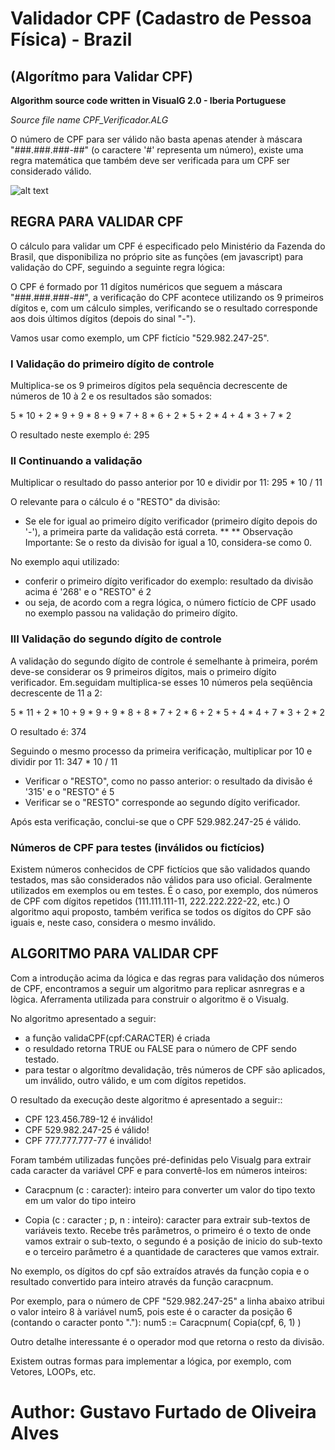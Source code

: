 # Validador CPF (Cadastro de Pessoa Física) - Brazil 
## (Algorítmo para Validar CPF)

**Algorithm source code written in VisualG 2.0 - Iberia Portuguese**

*Source file name CPF_Verificador.ALG*

O número de CPF para ser válido não basta apenas atender à máscara "###.###.###-##" (o caractere '#' representa um número), existe uma regra matemática que também deve ser verificada para um CPF ser considerado válido.

![alt text](http://visa4brazil.com/wp-content/uploads/CPF-REQUIREMENTS-IN-BRAZIL-RIO-APARTMENT-BUYING_1.jpg)

## REGRA PARA VALIDAR CPF
O cálculo para validar um CPF é especificado pelo Ministério da Fazenda do Brasil, que disponibiliza no próprio site as funções (em javascript) para validação do CPF, seguindo a seguinte regra lógica:

O CPF é formado por 11 dígitos numéricos que seguem a máscara "###.###.###-##", a verificação do CPF acontece utilizando os 9 primeiros dígitos e, com um cálculo simples, verificando se o resultado corresponde aos dois últimos dígitos (depois do sinal "-").

Vamos usar como exemplo, um CPF fictício "529.982.247-25".

### I Validação do primeiro dígito de controle

Multiplica-se os 9 primeiros dígitos pela sequência decrescente de números de 10 à 2 e os resultados são somados:

5 * 10 + 2 * 9 + 9 * 8 + 9 * 7 + 8 * 6 + 2 * 5 + 2 * 4 + 4 * 3 + 7 * 2

O resultado neste exemplo é: 295

### II Continuando a validação

Multiplicar o resultado do passo anterior por 10 e dividir por 11: 295 * 10 / 11

O relevante para o cálculo é o "RESTO" da divisão:
- Se ele for igual ao primeiro dígito verificador (primeiro dígito depois do '-'), a primeira parte da validação está correta. **
** Observação Importante: Se o resto da divisão for igual a 10, considera-se como 0.

No exemplo aqui utilizado:
- conferir o primeiro dígito verificador do exemplo: resultado da divisão acima é '268' e o "RESTO" é 2
- ou seja, de acordo com a regra lógica, o número fictício de CPF usado no exemplo passou na validação do primeiro dígito.

### III Validação do segundo dígito de controle

A validação do segundo dígito de controle é semelhante à primeira, porém deve-se considerar os 9 primeiros dígitos, mais o primeiro dígito verificador.
Em.seguidam multiplica-se esses 10 números pela seqüência decrescente de 11 a 2:

5 * 11 + 2 * 10 + 9 * 9 + 9 * 8 + 8 * 7 + 2 * 6 + 2 * 5 + 4 * 4 + 7 * 3 + 2 * 2

O resultado é: 374

Seguindo o mesmo processo da primeira verificação, multiplicar por 10 e dividir por 11: 347 * 10 / 11

- Verificar o "RESTO", como no passo anterior: o resultado da divisão é '315' e o "RESTO" é 5
- Verificar se o "RESTO" corresponde ao segundo dígito verificador.

Após esta verificação, conclui-se que o CPF 529.982.247-25 é válido.

### Números de CPF para testes (inválidos ou fictícios)

Existem números conhecidos de CPF fictícios que são validados quando testados, mas são considerados não válidos para uso oficial. Geralmente utilizados em exemplos ou em testes. É o caso, por exemplo, dos números de CPF com dígitos repetidos (111.111.111-11, 222.222.222-22, etc.)
O algoritmo aqui proposto, também verifica se todos os dígitos do CPF são iguais e, neste caso, considera o mesmo inválido.

## ALGORITMO PARA VALIDAR CPF

Com a introdução acima da lógica e das regras para validação dos números de CPF, encontramos a seguir um algoritmo para replicar asnregras e a lògica.
Aferramenta utilizada para construir o algoritmo ë o Visualg.

No algoritmo apresentado a seguir:

- a função validaCPF(cpf:CARACTER) é criada
- o resuldado retorna TRUE ou FALSE para o número de CPF sendo testado.
- para testar o algorítmo devalidação, três números de CPF são aplicados, um inválido, outro válido, e um com dígitos repetidos. 

O resultado da execução deste algoritmo é apresentado a seguir::
- CPF 123.456.789-12 é inválido!
- CPF 529.982.247-25 é válido!
- CPF 777.777.777-77 é inválido!

Foram também utilizadas funções pré-definidas pelo Visualg para extrair cada caracter da variável CPF e para convertê-los em números inteiros:
- Caracpnum (c : caracter): inteiro
para converter um valor do tipo texto em um valor do tipo inteiro

- Copia (c : caracter ; p, n : inteiro): caracter para extrair sub-textos de variáveis texto.
Recebe três parâmetros, o primeiro é o texto de onde vamos extrair o sub-texto, o segundo é a posição de inicio do sub-texto e o terceiro parâmetro é a quantidade de caracteres que vamos extrair.

No exemplo, os dígitos do cpf sāo extraídos através da função copia e o resultado convertido para inteiro através da função caracpnum.

Por exemplo, para o número de CPF "529.982.247-25" a linha abaixo atribui o valor inteiro 8 à variável num5, pois este é o caracter da posição 6 (contando o caracter ponto "."): 
num5 := Caracpnum( Copia(cpf, 6, 1) )

Outro detalhe interessante é o operador mod que retorna o resto da divisão.

Existem outras formas para implementar a lógica, por exemplo, com Vetores, LOOPs, etc. 

# Author: Gustavo Furtado de Oliveira Alves
